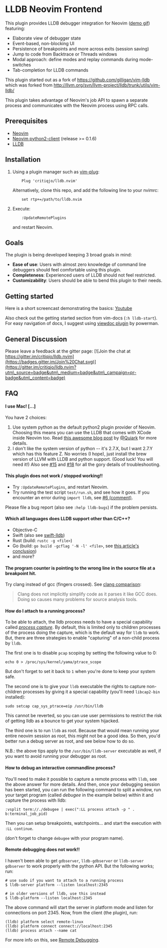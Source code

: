 # LLDB Neovim Frontend

This plugin provides LLDB debugger integration for Neovim ([demo gif][]) featuring:

* Elaborate view of debugger state
* Event-based, non-blocking UI
* Persistence of breakpoints and more across exits (session saving)
* Jump to code from Backtrace or Threads windows
* Modal approach: define modes and replay commands during mode-switches
* Tab-completion for LLDB commands

This plugin started out as a fork of https://github.com/gilligan/vim-lldb
which was forked from http://llvm.org/svn/llvm-project/lldb/trunk/utils/vim-lldb/

This plugin takes advantage of Neovim's job API to spawn a separate process
and communicates with the Neovim process using RPC calls.

[demo gif]: https://cloud.githubusercontent.com/assets/1436441/9903483/6ed0e9cc-5c94-11e5-8e4e-ce3b389df2d5.gif

## Prerequisites

* [Neovim](https://github.com/neovim/neovim)
* [Neovim python2-client](https://github.com/neovim/python-client) (release >= 0.1.6)
* [LLDB](http://lldb.llvm.org/)

## Installation

1. Using a plugin manager such as [vim-plug](https://github.com/junegunn/vim-plug):

   ```
       Plug 'critiqjo/lldb.nvim'
   ```

   Alternatively, clone this repo, and add the following line to your nvimrc:

   ```
       set rtp+=/path/to/lldb.nvim
   ```

2. Execute:

   ```
       :UpdateRemotePlugins
   ```

   and restart Neovim.

## Goals

The plugin is being developed keeping 3 broad goals in mind:

* **Ease of use**: Users with almost zero knowledge of command line debuggers should feel comfortable using this plugin.
* **Completeness**: Experienced users of LLDB should not feel restricted.
* **Customizability**: Users should be able to bend this plugin to their needs.

## Getting started

Here is a short screencast demonstrating the basics: [Youtube](https://youtu.be/rd654OxlmQs)

Also check out the getting started section from vim-docs (`:h lldb-start`).
For easy navigation of docs, I suggest using [viewdoc plugin](https://github.com/powerman/vim-plugin-viewdoc) by powerman.

## General Discussion

Please leave a feedback at the gitter page:
[![Join the chat at https://gitter.im/critiqjo/lldb.nvim](https://badges.gitter.im/Join%20Chat.svg)](https://gitter.im/critiqjo/lldb.nvim?utm\_source=badge&utm\_medium=badge&utm\_campaign=pr-badge&utm\_content=badge)

## FAQ

#### I use Mac! \[...\]

You have 2 choices:

1. Use system python as the default python2 plugin provider of Neovim. Choosing this means you can use the LLDB that comes with XCode inside Neovim too.
   Read [this awesome blog post](http://blog.rplasil.name/2016/03/how-to-debug-neovim-python-remote-plugin.html) by [@Quiark](https://github.com/Quiark) for more details.
2. I don't like the system version of python -- it's 2.7.X, but I want 2.7.Y which has this feature Z.
   No worries (I hope), just install the brew version of LLVM with LLDB and python support. (Good luck! You will need it!)
   Also see [#15](https://github.com/critiqjo/lldb.nvim/issues/15) and [#18](https://github.com/critiqjo/lldb.nvim/issues/18) for all the gory details of troubleshooting.

#### This plugin does not work / stopped working!!

* Try `:UpdateRemotePlugins`, and restart Neovim.
* Try running the test script `test/run.sh`, and see how it goes.
  If you encounter an error during `import lldb`, see [#6 (comment)](https://github.com/critiqjo/lldb.nvim/issues/6#issuecomment-127192347).

Please file a bug report (also see `:help lldb-bugs`) if the problem persists.

#### Which all languages does LLDB support other than C/C++?

* Objective-C
* Swift (also see [swift-lldb](https://github.com/apple/swift-lldb))
* Rust (build: `rustc -g <file>`)
* Go (build: `go build -gcflag '-N -l' <file>`, see [this article's conclusion](http://blog.ralch.com/tutorial/golang-debug-with-lldb/#conclusion:1e1e92ac4b68191b3e5dc9a56a7ac9d2))
* and more?

#### The program counter is pointing to the wrong line in the source file at a breakpoint hit.

Try clang instead of gcc (fingers crossed). See [clang comparison](http://clang.llvm.org/comparison.html#gcc):

>Clang does not implicitly simplify code as it parses it like GCC does. Doing so causes many problems for source analysis tools.

#### How do I attach to a running process?

To be able to attach, the lldb process needs to have a special capability called
[*process capture*]. By default, this is limited only to children processes of the
process doing the capture, which is the default way for `lldb` to work.
But, there are three strategies to enable "capturing" of a non-child process 
by `lldb`.

The first one is to disable `pcap` scoping by setting the following value to 0:

```
echo 0 > /proc/sys/kernel/yama/ptrace_scope
```

But don't forget to set it back to `1` when you're done to keep your system safe.

The second one is to give your `lldb` executable the rights to capture non-children
processes by giving it a special capability (you'll need `libcap2-bin` installed):

```
sudo setcap cap_sys_ptrace=eip /usr/bin/lldb
```

This cannot be reverted, so you can use user permissions to restrict the risk of
getting lldb as a bounce to get your system hijacked.

The third one is to run `lldb` as root. Because that would mean running your entire
neovim session as root, this might not be a good idea. So then, you'd better run a
debug server as root, and see below how to do so. 

N.B.: the above tips apply to the `/usr/bin/lldb-server` executable as well, if you
want to avoid running your debugger as root.

[*process capture*]:http://askubuntu.com/a/153970/583565

#### How to debug an interactive commandline process?

You'll need to make it possible to capture a remote process with `lldb`, see the above
answer for more details. And then, once your debugging session has been started, you
can run the following command to split a window, run your target program (called 
*debugee* in the example below) within it and capture the process with lldb:

```
:vsplit term://./debugee | exec(":LL process attach -p " . b:terminal_job_pid)
```

Then you can setup breakpoints, watchpoints… and start the execution with `:LL continue`.

(don't forget to change `debugee` with your program name).

#### Remote debugging does not work!!

I haven't been able to get `gdbserver`, `lldb-gdbserver` or `lldb-server gdbserver`
to work properly with the python API. But the following works; run:

```
# use sudo if you want to attach to a running process
$ lldb-server platform --listen localhost:2345

# in older versions of lldb, use this instead
$ lldb-platform --listen localhost:2345
```

The above command will start the server in platform mode and listen for connections
on port 2345. Now, from the client (the plugin), run:

```
(lldb) platform select remote-linux
(lldb) platform connect connect://localhost:2345
(lldb) process attach --name cat
```

For more info on this, see [Remote Debugging](http://lldb.llvm.org/remote.html).
